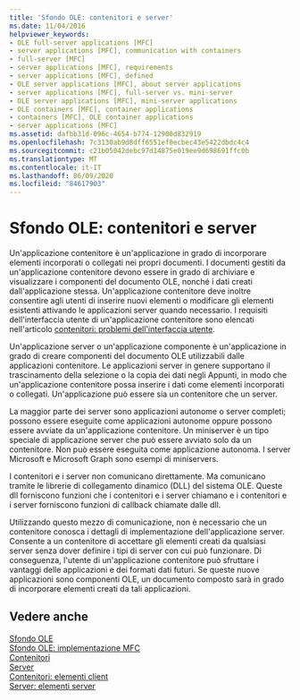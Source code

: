```yaml
---
title: 'Sfondo OLE: contenitori e server'
ms.date: 11/04/2016
helpviewer_keywords:
- OLE full-server applications [MFC]
- server applications [MFC], communication with containers
- full-server [MFC]
- server applications [MFC], requirements
- server applications [MFC], defined
- OLE server applications [MFC], about server applications
- server applications [MFC], full-server vs. mini-server
- OLE server applications [MFC], mini-server applications
- OLE containers [MFC], container applications
- containers [MFC], OLE container applications
- server applications [MFC]
ms.assetid: dafbb31d-096c-4654-b774-12900d832919
ms.openlocfilehash: 7c3130ab9d8dff6551ef0ecbec43e5422dbdc4c4
ms.sourcegitcommit: c21b05042debc97d14875e019ee9d698691ffc0b
ms.translationtype: MT
ms.contentlocale: it-IT
ms.lasthandoff: 06/09/2020
ms.locfileid: "84617903"
---
```

# <a name="ole-background-containers-and-servers"></a>Sfondo OLE: contenitori e server

Un'applicazione contenitore è un'applicazione in grado di incorporare elementi incorporati o collegati nei propri documenti. I documenti gestiti da un'applicazione contenitore devono essere in grado di archiviare e visualizzare i componenti del documento OLE, nonché i dati creati dall'applicazione stessa. Un'applicazione contenitore deve inoltre consentire agli utenti di inserire nuovi elementi o modificare gli elementi esistenti attivando le applicazioni server quando necessario. I requisiti dell'interfaccia utente di un'applicazione contenitore sono elencati nell'articolo [contenitori: problemi dell'interfaccia utente](containers-user-interface-issues.md).

Un'applicazione server o un'applicazione componente è un'applicazione in grado di creare componenti del documento OLE utilizzabili dalle applicazioni contenitore. Le applicazioni server in genere supportano il trascinamento della selezione o la copia dei dati negli Appunti, in modo che un'applicazione contenitore possa inserire i dati come elementi incorporati o collegati. Un'applicazione può essere sia un contenitore che un server.

La maggior parte dei server sono applicazioni autonome o server completi; possono essere eseguite come applicazioni autonome oppure possono essere avviate da un'applicazione contenitore. Un miniserver è un tipo speciale di applicazione server che può essere avviato solo da un contenitore. Non può essere eseguita come applicazione autonoma. I server Microsoft e Microsoft Graph sono esempi di miniservers.

I contenitori e i server non comunicano direttamente. Ma comunicano tramite le librerie di collegamento dinamico (DLL) del sistema OLE. Queste dll forniscono funzioni che i contenitori e i server chiamano e i contenitori e i server forniscono funzioni di callback chiamate dalle dll.

Utilizzando questo mezzo di comunicazione, non è necessario che un contenitore conosca i dettagli di implementazione dell'applicazione server. Consente a un contenitore di accettare gli elementi creati da qualsiasi server senza dover definire i tipi di server con cui può funzionare. Di conseguenza, l'utente di un'applicazione contenitore può sfruttare i vantaggi delle applicazioni e dei formati dati futuri. Se queste nuove applicazioni sono componenti OLE, un documento composto sarà in grado di incorporare elementi creati da tali applicazioni.

## <a name="see-also"></a>Vedere anche

[Sfondo OLE](ole-background.md)<br/>
[Sfondo OLE: implementazione MFC](ole-background-mfc-implementation.md)<br/>
[Contenitori](containers.md)<br/>
[Server](servers.md)<br/>
[Contenitori: elementi client](containers-client-items.md)<br/>
[Server: elementi server](servers-server-items.md)
